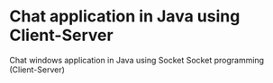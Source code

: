 # Chat application in Java using Client-Server

Chat windows application in Java using Socket Socket programming (Client-Server) 

